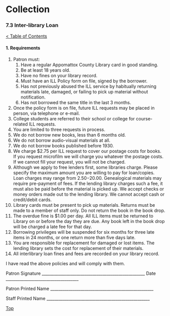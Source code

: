 [0]: ../README.md
[7.3]: inter-library-loan.md

# Collection
### 7.3 Inter-library Loan
[< Table of Contents][0]

#### 1. Requirements

1. Patron must: 
	1. Have a regular Appomattox County Library card in good standing.
	2. Be at least 18 years old.
	3. Have no fines on your library record.
	4. Must have an ILL Policy form on file, signed by the borrower.
	5. Has not previously abused the ILL service by habitually returning materials late, damaged, or failing to pick up material without notification.
	6. Has not borrowed the same title in the last 3 months.
2. Once the policy form is on file, future ILL requests may be placed in person, via telephone or e-mail.
3. College students are referred to their school or college for course-related ILL requests.
4. You are limited to three requests in process.
5. We do not borrow new books, less than 6 months old.
6. We do not borrow audio-visual materials at all.
7. We do not borrow books published before 1930.
8. We charge $2.75 per ILL request to cover our postage costs for books. If you request microfilm we will charge you whatever the postage costs. If we cannot fill your request, you will not be charged.
9. Although we apply to free lenders first, some libraries charge. Please specify the maximum amount you are willing to pay for loan/copies. Loan charges may range from $2.50-$20.00. Genealogical materials may require pre-payment of fees. If the lending library charges such a fee, it must also be paid before the material is picked up. We accept checks or money orders made out to the lending library. We cannot accept cash or credit/debit cards.
10. Library cards must be present to pick up materials. Returns must be made to a member of staff only. Do not return the book in the book drop.
11. The overdue fine is $1.00 per day. All ILL items must be returned to Library on or before the day they are due. Any book left in the book drop will be charged a late fee for that day.
12. Borrowing privileges will be suspended for six months for three late items in 24 months, or one return more than five days late.
13. You are responsible for replacement for damaged or lost items. The lending library sets the cost for replacement of their materials.
14. All interlibrary loan fines and fees are recorded on your library record.

I have read the above policies and will comply with them.

Patron Signature ___________________________________________________	 Date ____________________________________

Patron Printed Name ___________________________________________________

Staff Printed Name ___________________________________________________

[Top][7.3]
